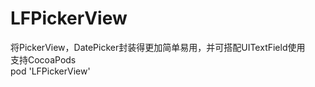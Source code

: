 # LFPickerView
  将PickerView，DatePicker封装得更加简单易用，并可搭配UITextField使用<br />
  支持CocoaPods<br/>
  pod 'LFPickerView'
